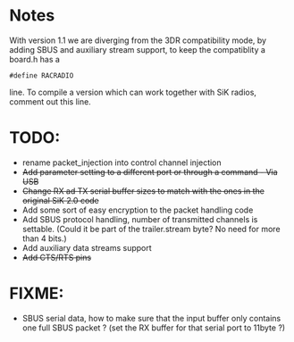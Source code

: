 # Notes
With version 1.1 we are diverging from the 3DR compatibility mode, by adding SBUS and auxiliary stream support, to keep the compatiblity
a board.h has a 
```
#define RACRADIO
```
line. To compile a version which can work together with SiK radios, comment out this line.



# TODO: 
* rename packet_injection into control channel injection
* ~~Add parameter setting to a different port or through a command - Via USB~~
* ~~Change RX ad TX serial buffer sizes to match with the ones in the original SiK 2.0 code~~
* Add some sort of easy encryption to the packet handling code
* Add SBUS protocol handling, number of transmitted channels is settable. (Could it be part of the trailer.stream byte? No need for more than 4 bits.) 
* Add auxiliary data streams support
* ~~Add CTS/RTS pins~~


# FIXME:
* SBUS serial data, how to make sure that the input buffer only contains one full SBUS packet ? (set the RX buffer for that serial port to 11byte ?)


